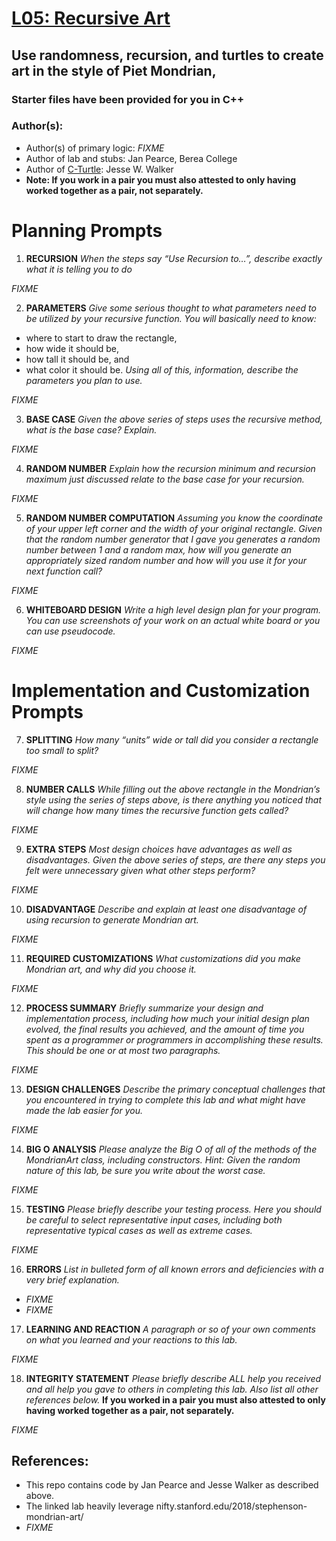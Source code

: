 # [L05: Recursive Art](https://docs.google.com/document/d/1Ty7-La9W8I_k7h6FW1GKGbwDBfmH45OR8sEgPG-sc9w/edit?usp=sharing)

## Use randomness, recursion, and turtles to create art in the style of Piet Mondrian, 

### Starter files have been provided for you in C++

### Author(s):
- Author(s) of primary logic: *FIXME*
- Author of lab and stubs: Jan Pearce, Berea College
- Author of [C-Turtle](https://github.com/walkerje/C-Turtle): Jesse W. Walker
- **Note: If you work in a pair you must also attested to only having worked together as a pair, not separately.**

# Planning Prompts

1. **RECURSION**
*When the steps say “Use Recursion to…”, 
describe exactly what it is telling you to do*

*FIXME*

2. **PARAMETERS** 
*Give some serious thought to what parameters need to be utilized by 
your recursive function. You will basically need to know:*
- where to start to draw the rectangle,
- how wide it should be, 
- how tall it should be, and 
- what color it should be. 
*Using all of this, information, describe the parameters you plan to use.*

*FIXME*

3. **BASE CASE** 
*Given the above series of steps uses the recursive method, 
what is the base case? Explain.*

*FIXME*

4. **RANDOM NUMBER**
*Explain how the recursion minimum and recursion maximum 
just discussed relate to the base case for your recursion.*

*FIXME*

5. **RANDOM NUMBER COMPUTATION**
*Assuming you know the coordinate of your upper left corner and 
the width of your original rectangle. 
Given that the random number generator that I gave you generates a 
random number between 1 and a random max, 
how will you generate an appropriately sized random number and 
how will you use it for your next function call?*

*FIXME*

6. **WHITEBOARD DESIGN**
*Write a high level design plan for your program.
You can use screenshots of your work on an actual white board 
or you can use pseudocode.*

*FIXME*

# Implementation and Customization Prompts

7. **SPLITTING**
*How many “units” wide or tall did you consider a 
rectangle too small to split?*

*FIXME*

8. **NUMBER CALLS**
*While filling out the above rectangle in the Mondrian’s style 
using the series of steps above, 
is there anything you noticed that will change how many times the 
recursive function gets called?*

*FIXME*

9. **EXTRA STEPS**
*Most design choices have advantages as well as disadvantages. 
Given the above series of steps, 
are there any steps you felt were unnecessary given what other steps perform?*

*FIXME*

10. **DISADVANTAGE**
*Describe and explain at least one disadvantage of using recursion to 
generate Mondrian art.*

*FIXME*

11. **REQUIRED CUSTOMIZATIONS**
*What customizations did you make Mondrian art, and why did you choose it.*

*FIXME*

12. **PROCESS SUMMARY**
*Briefly summarize your design and implementation process, 
including how much your initial design plan evolved, 
the final results you achieved, and the amount of time you spent 
as a programmer or programmers in accomplishing these results. 
This should be one or at most two paragraphs.*

*FIXME*

13. **DESIGN CHALLENGES**
*Describe the primary conceptual challenges that you encountered 
in trying to complete this lab and what might have made the 
lab easier for you.*

*FIXME*

14. **BIG O ANALYSIS**
*Please analyze the Big O of all of the methods of the MondrianArt class, 
including constructors. 
Hint: Given the random nature of this lab, 
be sure you write about the worst case.*

*FIXME*

15. **TESTING**
*Please briefly describe your testing process. 
Here you should be careful to select representative input cases, 
including both representative typical cases as well as extreme cases.*

*FIXME*

16. **ERRORS**
*List in bulleted form of all known errors 
and deficiencies with a very brief explanation.*

- *FIXME*
- *FIXME*

17. **LEARNING AND REACTION**
*A paragraph or so of your own comments 
on what you learned and your reactions to this lab.*

*FIXME*

18. **INTEGRITY STATEMENT**
*Please briefly describe ALL help you received and 
all help you gave to others in completing this lab.
Also list all other references below.* 
**If you worked in a pair you must also attested to only 
having worked together as a pair, not separately.**

*FIXME*

## References:
- This repo contains code by Jan Pearce and Jesse Walker as described above.
- The linked lab heavily leverage nifty.stanford.edu/2018/stephenson-mondrian-art/
- *FIXME*
